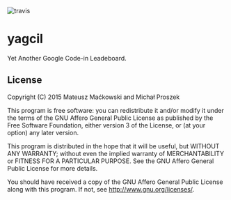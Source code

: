 ![travis](https://travis-ci.org/poxip/ygcil.svg?branch=master)
# yagcil
Yet Another Google Code-in Leadeboard.

## License
Copyright (C) 2015  Mateusz Maćkowski and Michał Proszek

This program is free software: you can redistribute it and/or modify
it under the terms of the GNU Affero General Public License as published by
the Free Software Foundation, either version 3 of the License, or
(at your option) any later version.

This program is distributed in the hope that it will be useful,
but WITHOUT ANY WARRANTY; without even the implied warranty of
MERCHANTABILITY or FITNESS FOR A PARTICULAR PURPOSE.  See the
GNU Affero General Public License for more details.

You should have received a copy of the GNU Affero General Public License
along with this program.  If not, see <http://www.gnu.org/licenses/>.
